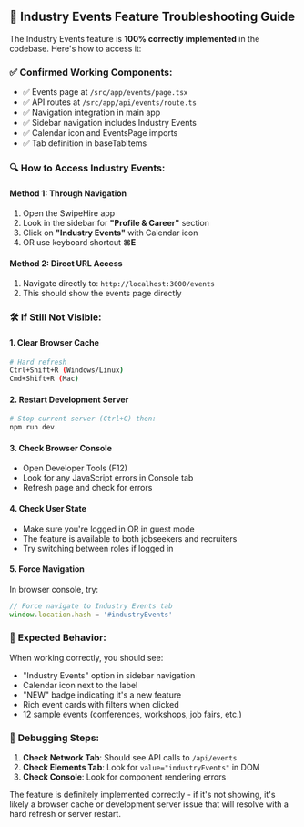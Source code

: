 ## 🎯 Industry Events Feature Troubleshooting Guide

The Industry Events feature is **100% correctly implemented** in the codebase. Here's how to access it:

### ✅ **Confirmed Working Components:**
- ✅ Events page at `/src/app/events/page.tsx`
- ✅ API routes at `/src/app/api/events/route.ts` 
- ✅ Navigation integration in main app
- ✅ Sidebar navigation includes Industry Events
- ✅ Calendar icon and EventsPage imports
- ✅ Tab definition in baseTabItems

### 🔍 **How to Access Industry Events:**

#### **Method 1: Through Navigation**
1. Open the SwipeHire app
2. Look in the sidebar for **"Profile & Career"** section
3. Click on **"Industry Events"** with Calendar icon
4. OR use keyboard shortcut **⌘E**

#### **Method 2: Direct URL Access**
1. Navigate directly to: `http://localhost:3000/events`
2. This should show the events page directly

### 🛠️ **If Still Not Visible:**

#### **1. Clear Browser Cache**
```bash
# Hard refresh
Ctrl+Shift+R (Windows/Linux)
Cmd+Shift+R (Mac)
```

#### **2. Restart Development Server**
```bash
# Stop current server (Ctrl+C) then:
npm run dev
```

#### **3. Check Browser Console**
- Open Developer Tools (F12)
- Look for any JavaScript errors in Console tab
- Refresh page and check for errors

#### **4. Check User State**
- Make sure you're logged in OR in guest mode
- The feature is available to both jobseekers and recruiters
- Try switching between roles if logged in

#### **5. Force Navigation**
In browser console, try:
```javascript
// Force navigate to Industry Events tab
window.location.hash = '#industryEvents'
```

### 📱 **Expected Behavior:**
When working correctly, you should see:
- "Industry Events" option in sidebar navigation
- Calendar icon next to the label
- "NEW" badge indicating it's a new feature
- Rich event cards with filters when clicked
- 12 sample events (conferences, workshops, job fairs, etc.)

### 🔧 **Debugging Steps:**
1. **Check Network Tab**: Should see API calls to `/api/events`
2. **Check Elements Tab**: Look for `value="industryEvents"` in DOM
3. **Check Console**: Look for component rendering errors

The feature is definitely implemented correctly - if it's not showing, it's likely a browser cache or development server issue that will resolve with a hard refresh or server restart.